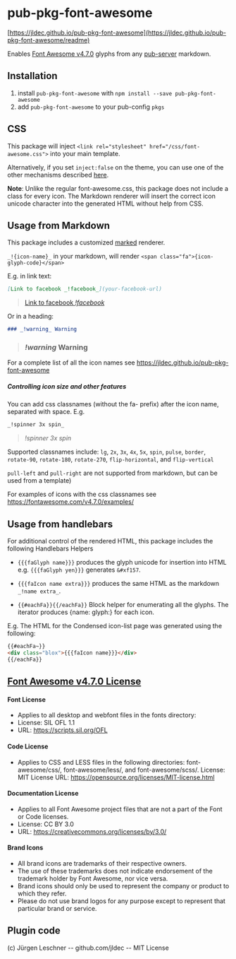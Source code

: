 # pub-pkg-font-awesome

[https://jldec.github.io/pub-pkg-font-awesome](https://jldec.github.io/pub-pkg-font-awesome/readme)

Enables [Font Awesome v4.7.0](https://fontawesome.com/v4.7.0/) glyphs from any [pub-server](https://github.com/jldec/pub-server) markdown.


## Installation

1. install `pub-pkg-font-awesome` with `npm install --save pub-pkg-font-awesome`
2. add `pub-pkg-font-awesome` to your pub-config `pkgs`


## CSS

This package will inject `<link rel="stylesheet" href="/css/font-awesome.css">` into your main template.

Alternatively, if you set `inject:false` on the theme, you can use one of the other mechanisms described [here](https://fontawesome.com/v4.7.0/get-started/).

**Note**: Unlike the regular font-awesome.css, this package does not include a class for every icon. The Markdown renderer will insert the correct icon unicode character into the generated HTML without help from CSS.


## Usage from Markdown

This package includes a customized [marked](https://github.com/markedjs/marked) renderer.

`_!{icon-name}_` in your markdown, will render `<span class="fa">{icon-glyph-code}</span>`

E.g. in link text:

```md
[Link to facebook _!facebook_](your-facebook-url)
```

> [Link to facebook _!facebook_](your-facebook-url)

Or in a heading:

```md
### _!warning_ Warning
```

> ### _!warning_ Warning

For a complete list of all the icon names see https://jldec.github.io/pub-pkg-font-awesome


##### Controlling icon size and other features

You can add css classnames (without the fa- prefix) after the icon name, separated with space. E.g.

```md
_!spinner 3x spin_
```

> _!spinner 3x spin_

Supported classnames include: `lg`, `2x`, `3x`, `4x`, `5x`, `spin`, `pulse`, `border`, `rotate-90`, `rotate-180`, `rotate-270`, `flip-horizontal`, and `flip-vertical`

`pull-left` and `pull-right` are not supported from markdown, but can be used from a template)


For examples of icons with the css classnames see https://fontawesome.com/v4.7.0/examples/


## Usage from handlebars

For additional control of the rendered HTML, this package includes the following Handlebars Helpers

- `{{{faGlyph name}}}`
  produces the glyph unicode for insertion into HTML e.g. `{{{faGlyph yen}}}` generates `&#xf157`.

- `{{{faIcon name extra}}}`
  produces the same HTML as the markdown `_!name extra_`.

- `{{#eachFa}}{{/eachFa}}`
  Block helper for enumerating all the glyphs. The iterator produces {name: glyph:} for each icon.


E.g. The HTML for the Condensed icon-list page was generated using the following:

```html
{{#eachFa~}}
<div class="blox">{{{faIcon name}}}</div>
{{/eachFa}}
```


## [Font Awesome v4.7.0 License](https://fontawesome.com/v4.7.0/license/)

#### Font License
- Applies to all desktop and webfont files in the fonts directory:
- License: SIL OFL 1.1
- URL: https://scripts.sil.org/OFL

#### Code License
- Applies to CSS and LESS files in the following directories: font-awesome/css/, font-awesome/less/, and font-awesome/scss/.
    License: MIT License
    URL: https://opensource.org/licenses/MIT-license.html

#### Documentation License
- Applies to all Font Awesome project files that are not a part of the Font or Code licenses.
- License: CC BY 3.0
- URL: https://creativecommons.org/licenses/by/3.0/

#### Brand Icons
- All brand icons are trademarks of their respective owners.
- The use of these trademarks does not indicate endorsement of the trademark holder by Font Awesome, nor vice versa.
- Brand icons should only be used to represent the company or product to which they refer.
- Please do not use brand logos for any purpose except to represent that particular brand or service.

## Plugin code
(c) Jürgen Leschner -- github.com/jldec -- MIT License
